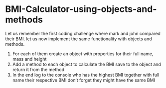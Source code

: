 # BMI-Calculator-using-objects-and-methods



Let us remember the first coding challenge where mark and john compared their BMI. let us now implement the same functionality with objects and methods.
1)	For each of them create an object with properties for their full name, mass and height 
2)	Add a method to each object to calculate the BMI save to the object and return it from the method 
3)	In the end log to the console who has the highest BMI together with full name their respective BMI don’t forget they might have the same BMI 
